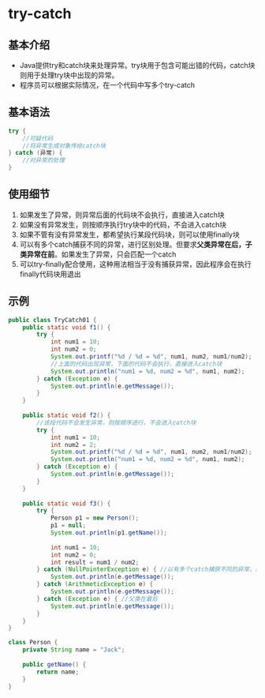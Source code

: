 # try-catch

## 基本介绍

-   Java提供try和catch块来处理异常。try块用于包含可能出错的代码，catch块则用于处理try块中出现的异常。
-   程序员可以根据实际情况，在一个代码中写多个try-catch

## 基本语法

```Java
try {
    //可疑代码
    //将异常生成对象传给catch块
} catch (异常) {
    //对异常的处理
}
```

## 使用细节

1.   如果发生了异常，则异常后面的代码块不会执行，直接进入catch块
2.   如果没有异常发生，则按顺序执行try块中的代码，不会进入catch块
3.   如果不管有没有异常发生，都希望执行某段代码块，则可以使用finally块
4.   可以有多个catch捕获不同的异常，进行区别处理。但要求**父类异常在后，子类异常在前**。如果发生了异常，只会匹配一个catch
5.   可以try-finally配合使用，这种用法相当于没有捕获异常，因此程序会在执行finally代码块用退出

## 示例

```Java
public class TryCatch01 {
    public static void f1() {
       	try {
            int num1 = 10;
            int num2 = 0;
            System.out.printf("%d / %d = %d", num1, num2, num1/num2); 
            //上面的代码出现异常，下面的代码不会执行，直接进入catch块
            System.out.println("num1 = %d, num2 = %d", num1, num2); 
        } catch (Exception e) {
            System.out.println(e.getMessage());
        }
    }
    
    public static void f2() {
        //该段代码不会发生异常，则按顺序进行，不会进入catch块
        try {
            int num1 = 10;
            int num2 = 2;
            System.out.printf("%d / %d = %d", num1, num2, num1/num2); 
            System.out.println("num1 = %d, num2 = %d", num1, num2); 
        } catch (Exception e) {
            System.out.println(e.getMessage());
        }
    }
    
    public static void f3() {
        try {
            Person p1 = new Person();
            p1 = null;
            System.out.println(p1.getName());
            
            int num1 = 10;
            int num2 = 0;
            int result = num1 / num2;
        } catch (NullPointerException e) { //以有多个catch捕获不同的异常，进行区别处理
            System.out.println(e.getMessage());
        } catch (ArithmeticException e) {
            System.out.println(e.getMessage());
        } catch (Exception e) { //父类在最后
            System.out.println(e.getMessage());
        }
    }
}

class Person {
    private String name = "Jack";
    
    public getName() {
        return name;
    }
}
```

